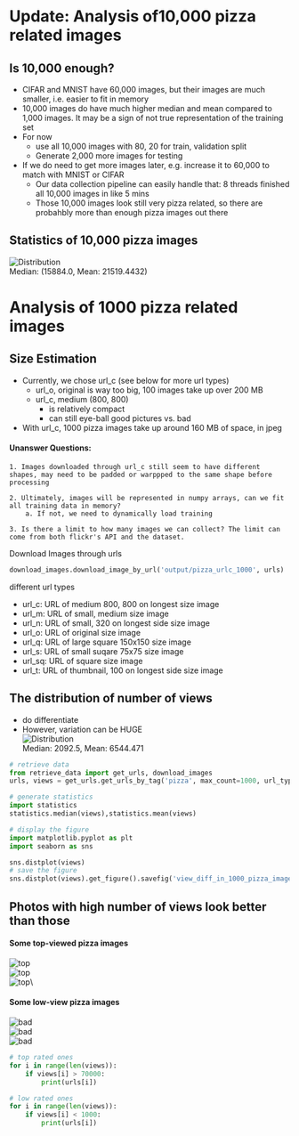 # Update: Analysis of10,000 pizza related images
## Is 10,000 enough?
* CIFAR and MNIST have 60,000 images, but their images are much smaller, i.e. easier to fit in memory
* 10,000 images do have much higher median and mean compared to 1,000 images. It may be a sign of not true representation of the training set
* For now
    * use all 10,000 images with 80, 20 for train, validation split
    * Generate 2,000 more images for testing
* If we do need to get more images later, e.g. increase it to 60,000 to match with MNIST or CIFAR
    * Our data collection pipeline can easily handle that: 8 threads finished all 10,000 images in like 5 mins
    * Those 10,000 images look still very pizza related, so there are probahbly more than enough pizza images out there

## Statistics of 10,000 pizza images
![Distribution](view_diff_in_10000_pizza_images.png)\
Median: (15884.0, Mean: 21519.4432)

# Analysis of 1000 pizza related images

## Size Estimation

* Currently, we chose url_c (see below for more url types)
    * url_o, original is way too big, 100 images take up over 200 MB
    * url_c, medium (800, 800)
        * is relatively compact
        * can still eye-ball good pictures vs. bad
* With url_c, 1000 pizza images take up around 160 MB of space, in jpeg

#### Unanswer Questions:
```
1. Images downloaded through url_c still seem to have different shapes, may need to be padded or warppped to the same shape before processing

2. Ultimately, images will be represented in numpy arrays, can we fit all training data in memory?
    a. If not, we need to dynamically load training

3. Is there a limit to how many images we can collect? The limit can come from both flickr's API and the dataset.
```

Download Images through urls
```python
download_images.download_image_by_url('output/pizza_urlc_1000', urls)
```

different url types
* url_c: URL of medium 800, 800 on longest size image
* url_m: URL of small, medium size image
* url_n: URL of small, 320 on longest side size image
* url_o: URL of original size image
* url_q: URL of large square 150x150 size image
* url_s: URL of small suqare 75x75 size image
* url_sq: URL of square size image
* url_t: URL of thumbnail, 100 on longest side size image


## The distribution of number of views
* do differentiate
* However, variation can be HUGE \
![Distribution](view_diff_in_1000_pizza_images.png)\
Median: 2092.5, Mean: 6544.471

```python
# retrieve data
from retrieve_data import get_urls, download_images
urls, views = get_urls.get_urls_by_tag('pizza', max_count=1000, url_type='url_c')

# generate statistics
import statistics
statistics.median(views),statistics.mean(views) 

# display the figure
import matplotlib.pyplot as plt
import seaborn as sns

sns.distplot(views)
# save the figure
sns.distplot(views).get_figure().savefig('view_diff_in_1000_pizza_images.png')
```

## Photos with high number of views look better than those

#### Some top-viewed pizza images
![top](top_pizza_image1.jpg)\
![top](top_pizza_image2.jpg.jpg)\
![top](top_pizza_image3.jpg)\

#### Some low-view pizza images
![bad](bad_pizza_image1.jpg)\
![bad](bad_pizza_image2.jpg)\
![bad](bad_pizza_image3.jpg)

```python
# top rated ones
for i in range(len(views)):
    if views[i] > 70000:
        print(urls[i])

# low rated ones
for i in range(len(views)):
    if views[i] < 1000:
        print(urls[i])
```

